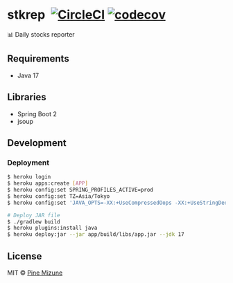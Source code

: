 # stkrep &nbsp;[![CircleCI](https://circleci.com/gh/pine/stkrep/tree/main.svg?style=shield)](https://circleci.com/gh/pine/stkrep/tree/main) [![codecov](https://codecov.io/gh/pine/stkrep/branch/main/graph/badge.svg)](https://codecov.io/gh/pine/stkrep)

:bar_chart: Daily stocks reporter

## Requirements
- Java 17

## Libraries
- Spring Boot 2
- jsoup

## Development

### Deployment

```sh
$ heroku login
$ heroku apps:create [APP]
$ heroku config:set SPRING_PROFILES_ACTIVE=prod
$ heroku config:set TZ=Asia/Tokyo
$ heroku config:set 'JAVA_OPTS=-XX:+UseCompressedOops -XX:+UseStringDeduplication -Dlog4j2.formatMsgNoLookups=true'

# Deploy JAR file
$ ./gradlew build
$ heroku plugins:install java
$ heroku deploy:jar --jar app/build/libs/app.jar --jdk 17
```

## License

MIT &copy; [Pine Mizune](https://profile.pine.moe/)
